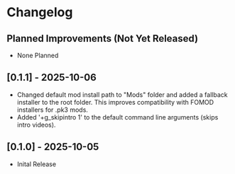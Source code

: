 # Changelog

## Planned Improvements (Not Yet Released)

- None Planned

## [0.1.1] - 2025-10-06

- Changed default mod install path to "Mods" folder and added a fallback installer to the root folder. This improves compatibility with FOMOD installers for .pk3 mods.
- Added '+g_skipintro 1' to the default command line arguments (skips intro videos).

## [0.1.0] - 2025-10-05

- Inital Release
